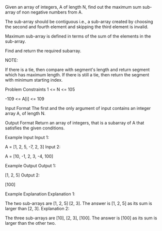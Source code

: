 Given an array of integers, A of length N, find out the maximum sum sub-array of non negative numbers from A.

The sub-array should be contiguous i.e., a sub-array created by choosing the second and fourth element and skipping the third element is invalid.

Maximum sub-array is defined in terms of the sum of the elements in the sub-array.

Find and return the required subarray.

NOTE:  

If there is a tie, then compare with segment's length and return segment which has maximum length.
If there is still a tie, then return the segment with minimum starting index.


Problem Constraints
1 <= N <= 105

-109 <= A[i] <= 109



Input Format
The first and the only argument of input contains an integer array A, of length N.



Output Format
Return an array of integers, that is a subarray of A that satisfies the given conditions.



Example Input
Input 1:

 A = [1, 2, 5, -7, 2, 3]
Input 2:

 A = [10, -1, 2, 3, -4, 100]


Example Output
Output 1:

 [1, 2, 5]
Output 2:

 [100]


Example Explanation
Explanation 1:

 The two sub-arrays are [1, 2, 5] [2, 3].
 The answer is [1, 2, 5] as its sum is larger than [2, 3].
Explanation 2:

 The three sub-arrays are [10], [2, 3], [100].
 The answer is [100] as its sum is larger than the other two.
